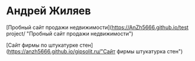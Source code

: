 # Андрей Жиляев

[Пробный сайт продажи недвижимости](https://AnZh5666.github.io/test project/ "Пробный сайт продажи недвижимости")

[Сайт фирмы по штукатурке стен](https://anzh5666.github.io/gipsolit.ru/"Сайт фирмы штукатурка стен")
